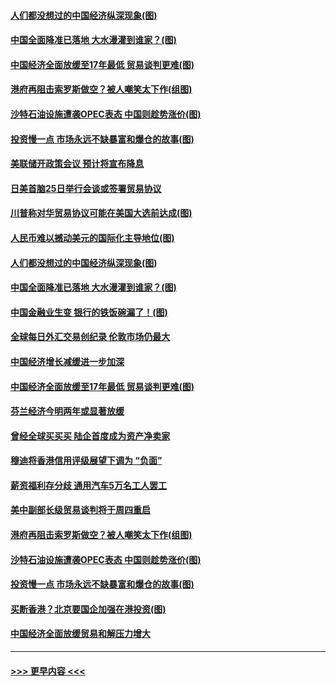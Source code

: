 #### [人们都没想过的中国经济纵深现象(图)](../pages/p5/907684.md?t=09181311) 
#### [中国全面降准已落地 大水漫灌到谁家？(图)](../pages/p5/907688.md?t=09181311) 
#### [中国经济全面放缓至17年最低 贸易谈判更难(图)](../pages/p5/907648.md?t=09181311) 
#### [港府再阻击索罗斯做空？被人嘲笑太下作(组图)](../pages/p5/907637.md?t=09181311) 
#### [沙特石油设施遭袭OPEC表态 中国则趁势涨价(图)](../pages/p5/907570.md?t=09181311) 
#### [投资慢一点 市场永远不缺暴富和爆仓的故事(图)](../pages/p5/907564.md?t=09181311) 
#### [美联储开政策会议 预计将宣布降息](../pages/p5/907739.md?t=09181311) 
#### [日美首脑25日举行会谈或签署贸易协议](../pages/p5/907734.md?t=09181311) 
#### [川普称对华贸易协议可能在美国大选前达成(图)](../pages/p5/907707.md?t=09181311) 
#### [人民币难以撼动美元的国际化主导地位(图)](../pages/p5/907705.md?t=09181311) 
#### [人们都没想过的中国经济纵深现象(图)](../pages/p5/907684.md?t=09181311) 
#### [中国全面降准已落地 大水漫灌到谁家？(图)](../pages/p5/907688.md?t=09181311) 
#### [中国金融业生变 银行的铁饭碗漏了！(图)](../pages/p5/907683.md?t=09181311) 
#### [全球每日外汇交易创纪录 伦敦市场仍最大](../pages/p5/907685.md?t=09181311) 
#### [中国经济增长减缓进一步加深](../pages/p5/907649.md?t=09181311) 
#### [中国经济全面放缓至17年最低 贸易谈判更难(图)](../pages/p5/907648.md?t=09181311) 
#### [芬兰经济今明两年或显著放缓](../pages/p5/907643.md?t=09181311) 
#### [曾经全球买买买 陆企首度成为资产净卖家](../pages/p5/907641.md?t=09181311) 
#### [穆迪将香港信用评级展望下调为 “负面”](../pages/p5/907640.md?t=09181311) 
#### [薪资福利存分歧 通用汽车5万名工人罢工](../pages/p5/907639.md?t=09181311) 
#### [美中副部长级贸易谈判将于周四重启](../pages/p5/907638.md?t=09181311) 
#### [港府再阻击索罗斯做空？被人嘲笑太下作(组图)](../pages/p5/907637.md?t=09181311) 
#### [沙特石油设施遭袭OPEC表态 中国则趁势涨价(图)](../pages/p5/907570.md?t=09181311) 
#### [投资慢一点 市场永远不缺暴富和爆仓的故事(图)](../pages/p5/907564.md?t=09181311) 
#### [买断香港？北京要国企加强在港投资(图)](../pages/p5/907582.md?t=09181311) 
#### [中国经济全面放缓贸易和解压力增大](../pages/p5/907579.md?t=09181311) 

----
#### [ >>> 更早内容 <<< ](../indexes/p5-earlier.md)
